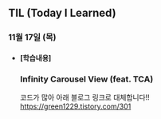 ## TIL (Today I Learned)

### 11월 17일 (목)

- #### [학습내용]

  ### Infinity Carousel View (feat. TCA)
  코드가 많아 아래 블로그 링크로 대체합니다!!      
  https://green1229.tistory.com/301

    
